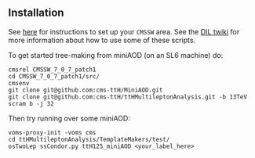 ## Installation

See [here](https://github.com/cms-ttH/BEAN#boson-exploration-analysis-ntuple) for instructions to set up your `CMSSW` area.
See the [DIL twiki](https://twiki.cern.ch/twiki/bin/view/CMSPublic/NovaDilWorkflow) for more information about how to use some of these scripts.

To get started tree-making from miniAOD (on an SL6 machine) do:

	cmsrel CMSSW_7_0_7_patch1
	cd CMSSW_7_0_7_patch1/src/
	cmsenv	
	git clone git@github.com:cms-ttH/MiniAOD.git
	git clone git@github.com:cms-ttH/ttHMultileptonAnalysis.git -b 13TeV
	scram b -j 32


Then try running over some miniAOD:

	voms-proxy-init -voms cms
	cd ttHMultileptonAnalysis/TemplateMakers/test/
	osTwoLep ssCondor.py ttH125_miniAOD <your_label_here>

